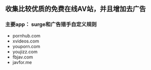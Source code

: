 ## 收集比较优质的免费在线AV站，并且增加去广告
### 主要app： surge和广告猎手自定义规则

* pornhub.com
* xvideos.com
* youporn.com
* youjizz.com
* fbjav.com
* javfor.me

